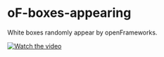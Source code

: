 # oF-boxes-appearing
White boxes randomly appear by openFrameworks.

[![Watch the video](https://img.youtube.com/vi/https:/WjlPPFBmAp4/maxresdefault.jpg)](https://youtu.be/WjlPPFBmAp4)

